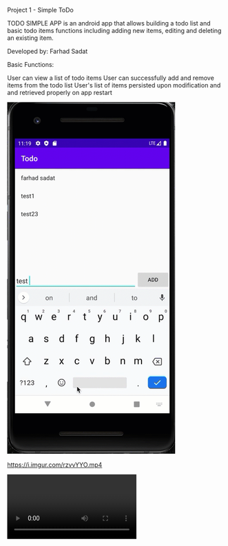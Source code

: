 Project 1 - Simple ToDo

TODO SIMPLE APP is an android app that allows building a todo list and basic todo items functions including adding new items, editing and deleting an existing item.

Developed by: Farhad Sadat


Basic Functions:

 User can view a list of todo items
 User can successfully add and remove items from the todo list
 User's list of items persisted upon modification and and retrieved properly on app restart
 
  ![](sample2.gif)
 
 https://i.imgur.com/rzvvYYO.mp4
 
 ![Alt Text]( https://i.imgur.com/rzvvYYO.mp4)
 
 
